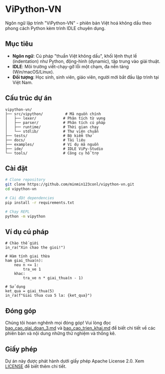 # ViPython-VN

Ngôn ngữ lập trình "ViPython-VN" - phiên bản Việt hoá không dấu theo phong cách Python kèm trình IDLE chuyên dụng.

## Mục tiêu

- **Ngôn ngữ**: Cú pháp "thuần Việt không dấu", khối lệnh thụt lề (indentation) như Python, động-hình (dynamic), tập trung vào giải thuật.
- **IDLE**: Môi trường viết-chạy-gỡ lỗi một chạm, đa nền tảng (Win/macOS/Linux).
- **Đối tượng**: Học sinh, sinh viên, giáo viên, người mới bắt đầu lập trình tại Việt Nam.

## Cấu trúc dự án

```
vipython-vn/
├── src/vipython/          # Mã nguồn chính
│   ├── lexer/            # Phân tích từ vựng
│   ├── parser/           # Phân tích cú pháp
│   ├── runtime/          # Thời gian chạy
│   └── stdlib/           # Thư viện chuẩn
├── tests/                # Bộ kiểm thử
├── docs/                 # Tài liệu
├── examples/             # Ví dụ mã nguồn
├── ide/                  # IDLE ViPy-Studio
└── tools/                # Công cụ hỗ trợ
```

## Cài đặt

```bash
# Clone repository
git clone https://github.com/minmin123conl/vipython-vn.git
cd vipython-vn

# Cài đặt dependencies
pip install -r requirements.txt

# Chạy REPL
python -m vipython
```

## Ví dụ cú pháp

```vipython
# Chào thế giới
in_ra("Xin chao the gioi!")

# Hàm tính giai thừa
ham giai_thua(n):
    neu n <= 1:
        tra_ve 1
    khac:
        tra_ve n * giai_thua(n - 1)

# Sử dụng
ket_qua = giai_thua(5)
in_ra(f"Giai thua cua 5 la: {ket_qua}")
```

## Đóng góp

Chúng tôi hoan nghênh mọi đóng góp! Vui lòng đọc [bao_cao_giai_doan_3.md](bao_cao_giai_doan_3.md) và [bao_cao_trien_khai.md](bao_cao_trien_khai.md) để biết chi tiết về các phiên bản và nội dung những thử nghiệm và thống kê.

## Giấy phép

Dự án này được phát hành dưới giấy phép Apache License 2.0. Xem [LICENSE](LICENSE) để biết thêm chi tiết.

